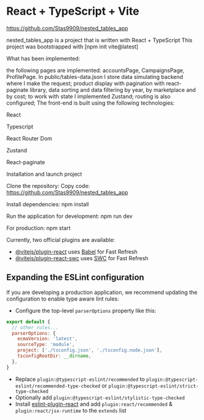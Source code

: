 # React + TypeScript + Vite

https://github.com/Stas9909/nested_tables_app

nested_tables_app is a project that is written with React + TypeScript
This project was bootstrapped with [npm init vite@latest]

What has been implemented:

the following pages are implemented: accountsPage, CampaignsPage, ProfilePage.
In public/tables-data.json I store data simulating backend where I make the request;
product display with pagination with react-paginate library, data sorting and data filtering by year, by marketplace and by cost;
to work with state I implemented Zustand;
routing is also configured;
The front-end is built using the following technologies:

React

Typescript

React Router Dom

Zustand

React-paginate

Installation and launch project

Clone the repository:
Copy code: https://github.com/Stas9909/nested_tables_app

Install dependencies: npm install

Run the application for development: npm run dev

For production: npm start


Currently, two official plugins are available:

- [@vitejs/plugin-react](https://github.com/vitejs/vite-plugin-react/blob/main/packages/plugin-react/README.md) uses [Babel](https://babeljs.io/) for Fast Refresh
- [@vitejs/plugin-react-swc](https://github.com/vitejs/vite-plugin-react-swc) uses [SWC](https://swc.rs/) for Fast Refresh

## Expanding the ESLint configuration

If you are developing a production application, we recommend updating the configuration to enable type aware lint rules:

- Configure the top-level `parserOptions` property like this:

```js
export default {
  // other rules...
  parserOptions: {
    ecmaVersion: 'latest',
    sourceType: 'module',
    project: ['./tsconfig.json', './tsconfig.node.json'],
    tsconfigRootDir: __dirname,
  },
}
```

- Replace `plugin:@typescript-eslint/recommended` to `plugin:@typescript-eslint/recommended-type-checked` or `plugin:@typescript-eslint/strict-type-checked`
- Optionally add `plugin:@typescript-eslint/stylistic-type-checked`
- Install [eslint-plugin-react](https://github.com/jsx-eslint/eslint-plugin-react) and add `plugin:react/recommended` & `plugin:react/jsx-runtime` to the `extends` list


